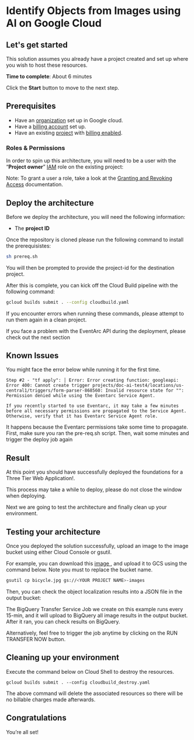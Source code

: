 # Identify Objects from Images using AI on Google Cloud

## Let's get started

This solution assumes you already have a project created and set up where you wish to host these resources.

**Time to complete**: About 6 minutes

Click the **Start** button to move to the next step.

## Prerequisites

* Have an [organization](https://cloud.google.com/resource-manager/docs/creating-managing-organization) set up in Google cloud.
* Have a [billing account](https://cloud.google.com/billing/docs/how-to/manage-billing-account) set up.
* Have an existing [project](https://cloud.google.com/resource-manager/docs/creating-managing-projects) with [billing enabled](https://cloud.google.com/billing/docs/how-to/modify-project).

### Roles & Permissions

In order to spin up this architecture, you will need to be a user with the “__Project owner__” [IAM](https://cloud.google.com/iam) role on the existing project:

Note: To grant a user a role, take a look at the [Granting and Revoking Access](https://cloud.google.com/iam/docs/granting-changing-revoking-access#grant-single-role) documentation.

## Deploy the architecture

Before we deploy the architecture, you will need the following information:

* The __project ID__

Once the repository is cloned please run the following command to install the prerequisistes:

```bash
sh prereq.sh
```

You will then be prompted to provide the project-id for the destination project.

After this is complete, you can kick off the Cloud Build pipeline with the following command:

```bash
gcloud builds submit . --config cloudbuild.yaml
```

If you encounter errors when running these commands, please attempt to run them again in a clean project.

If you face a problem with the EventArc API during the deployment, please check out the next section

## Known Issues 
You might face the error below while running it for the first time.

```
Step #2 - "tf apply": │ Error: Error creating function: googleapi: Error 400: Cannot create trigger projects/doc-ai-test4/locations/us-central1/triggers/form-parser-868560: Invalid resource state for "": Permission denied while using the Eventarc Service Agent.

If you recently started to use Eventarc, it may take a few minutes before all necessary permissions are propagated to the Service Agent. Otherwise, verify that it has Eventarc Service Agent role.
```

It happens because the Eventarc permissions take some time to propagate. First, make sure you ran the pre-req.sh script. Then, wait some minutes and trigger the deploy job again

## Result

At this point you should have successfully deployed the foundations for a Three Tier Web Application!.

This process may take a while to deploy, please do not close the window when deploying.

Next we are going to test the architecture and finally clean up your environment.

## Testing your architecture
Once you deployed the solution successfully, upload an image to the image bucket using either Cloud Console or gsutil.

For example, you can download this <a href="https://cloud.google.com/static/vision/docs/images/bicycle.jpg"> image </a>, and upload it to GCS using the command below. Note you must to replace the bucket name.

```bash
gsutil cp bicycle.jpg gs://<YOUR PROJECT NAME>-images
```

Then, you can check the object localization results into a JSON file in the output bucket:

The BigQuery Transfer Service Job we create on this example runs every 15-min, and it will upload to BigQuery all image results in the output bucket. After it ran, you can check results on BigQuery.

Alternatively, feel free to trigger the job anytime by clicking on the RUN TRANSFER NOW button.

## Cleaning up your environment

Execute the command below on Cloud Shell to destroy the resources.

``` {shell}
gcloud builds submit . --config cloudbuild_destroy.yaml
```

The above command will delete the associated resources so there will be no billable charges made afterwards.

## Congratulations

<walkthrough-conclusion-trophy></walkthrough-conclusion-trophy>

You’re all set!